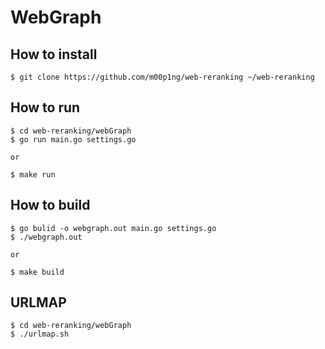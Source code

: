 # WebGraph

## How to install
```
$ git clone https://github.com/m00p1ng/web-reranking ~/web-reranking
```

## How to run
```
$ cd web-reranking/webGraph
$ go run main.go settings.go

or 

$ make run
```

## How to build
```
$ go bulid -o webgraph.out main.go settings.go 
$ ./webgraph.out

or 

$ make build
```

## URLMAP
```
$ cd web-reranking/webGraph
$ ./urlmap.sh
```
